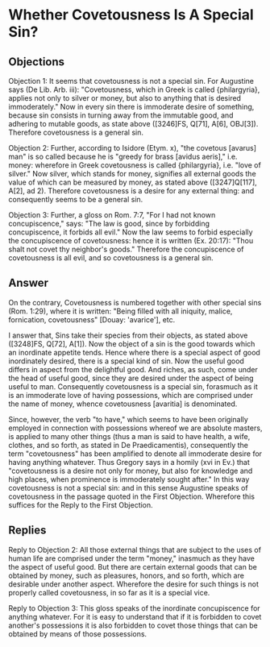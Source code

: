 # Whether Covetousness Is A Special Sin?

## Objections

Objection 1: It seems that covetousness is not a special sin. For Augustine says (De Lib. Arb. iii): "Covetousness, which in Greek is called {philargyria}, applies not only to silver or money, but also to anything that is desired immoderately." Now in every sin there is immoderate desire of something, because sin consists in turning away from the immutable good, and adhering to mutable goods, as state above ([3246]FS, Q[71], A[6], OBJ[3]). Therefore covetousness is a general sin.

Objection 2: Further, according to Isidore (Etym. x), "the covetous [avarus] man" is so called because he is "greedy for brass [avidus aeris]," i.e. money: wherefore in Greek covetousness is called {philargyria}, i.e. "love of silver." Now silver, which stands for money, signifies all external goods the value of which can be measured by money, as stated above ([3247]Q[117], A[2], ad 2). Therefore covetousness is a desire for any external thing: and consequently seems to be a general sin.

Objection 3: Further, a gloss on Rom. 7:7, "For I had not known concupiscence," says: "The law is good, since by forbidding concupiscence, it forbids all evil." Now the law seems to forbid especially the concupiscence of covetousness: hence it is written (Ex. 20:17): "Thou shalt not covet thy neighbor's goods." Therefore the concupiscence of covetousness is all evil, and so covetousness is a general sin.

## Answer

On the contrary, Covetousness is numbered together with other special sins (Rom. 1:29), where it is written: "Being filled with all iniquity, malice, fornication, covetousness" [Douay: 'avarice'], etc.

I answer that, Sins take their species from their objects, as stated above ([3248]FS, Q[72], A[1]). Now the object of a sin is the good towards which an inordinate appetite tends. Hence where there is a special aspect of good inordinately desired, there is a special kind of sin. Now the useful good differs in aspect from the delightful good. And riches, as such, come under the head of useful good, since they are desired under the aspect of being useful to man. Consequently covetousness is a special sin, forasmuch as it is an immoderate love of having possessions, which are comprised under the name of money, whence covetousness [avaritia] is denominated.

Since, however, the verb "to have," which seems to have been originally employed in connection with possessions whereof we are absolute masters, is applied to many other things (thus a man is said to have health, a wife, clothes, and so forth, as stated in De Praedicamentis), consequently the term "covetousness" has been amplified to denote all immoderate desire for having anything whatever. Thus Gregory says in a homily (xvi in Ev.) that "covetousness is a desire not only for money, but also for knowledge and high places, when prominence is immoderately sought after." In this way covetousness is not a special sin: and in this sense Augustine speaks of covetousness in the passage quoted in the First Objection. Wherefore this suffices for the Reply to the First Objection.

## Replies

Reply to Objection 2: All those external things that are subject to the uses of human life are comprised under the term "money," inasmuch as they have the aspect of useful good. But there are certain external goods that can be obtained by money, such as pleasures, honors, and so forth, which are desirable under another aspect. Wherefore the desire for such things is not properly called covetousness, in so far as it is a special vice.

Reply to Objection 3: This gloss speaks of the inordinate concupiscence for anything whatever. For it is easy to understand that if it is forbidden to covet another's possessions it is also forbidden to covet those things that can be obtained by means of those possessions.